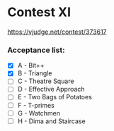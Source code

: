 ﻿# Contest XI

https://vjudge.net/contest/373617

### Acceptance list:

- [x] A - Bit++
- [x] B - Triangle
- [ ] C - Theatre Square
- [ ] D - Effective Approach
- [ ] E - Two Bags of Potatoes
- [ ] F - T-primes
- [ ] G - Watchmen
- [ ] H - Dima and Staircase
